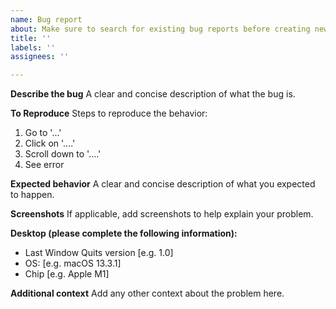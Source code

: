 ```yaml
---
name: Bug report
about: Make sure to search for existing bug reports before creating new ones.
title: ''
labels: ''
assignees: ''

---
```


**Describe the bug**
A clear and concise description of what the bug is.

**To Reproduce**
Steps to reproduce the behavior:
1. Go to '...'
2. Click on '....'
3. Scroll down to '....'
4. See error

**Expected behavior**
A clear and concise description of what you expected to happen.

**Screenshots**
If applicable, add screenshots to help explain your problem.

**Desktop (please complete the following information):**
 - Last Window Quits version [e.g. 1.0]
 - OS: [e.g. macOS 13.3.1]
 - Chip [e.g. Apple M1]

**Additional context**
Add any other context about the problem here.
